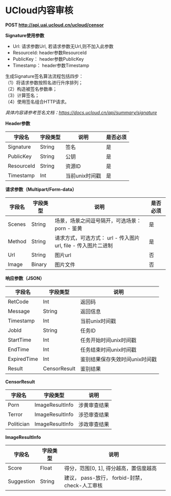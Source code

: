 

#  UCloud内容审核

**POST http://api.uai.ucloud.cn/ucloud/censor**

**Signature使用参数**

- Url: 请求参数Url, 若请求参数无Url,则不加入此参数
- ResourceId: header参数ResourceId
- PublicKey： header参数PublicKey
- Timestamp： header参数Timestamp


生成Signature签名算法流程包括四步：  
（1）将请求参数按照名进行升序排列；  
（2）构造被签名参数串；  
（3）计算签名；  
（4）使用签名组合HTTP请求。  

*具体内容请参考签名文档：https://docs.ucloud.cn/api/summary/signature*

**Header参数**

| 字段名 | 字段类型 | 说明 | 是否必须 |
| ------ | -------- | ---- | -------- |
| Signature | String | 签名 | 是 |
| PublicKey | String | 公钥 | 是 |
| ResourceId | String | 资源ID | 是 |
| Timestamp | Int | 当前unix时间戳 | 是 |

**请求参数（Multipart/Form-data）**

| 字段名 | 字段类型 | 说明 | 是否必须 |
| ------ | -------- | ---- | -------- |
| Scenes  | String  | 场景，场景之间逗号隔开，可选场景： porn - 鉴黄               | 是     |
| Method  | String  | 请求方式，可选方式： url - 传入图片url, file - 传入图片二进制  | 是     |
| Url     | String  | 图片url                                     | 否     |
| Image   | Binary  | 图片文件                                      | 否     |

**响应参数（JSON）**

| 字段名 | 字段类型 | 说明 |
| ------ | -------- | ---- |
| RetCode | Int | 返回码 |
| Message | String | 返回信息 |
| Timestamp | Int | 当前unix时间戳 |
| JobId | String | 任务ID |
| StartTime | Int | 任务开始时间unix时间戳 |
| EndTime | Int | 任务结束时间unix时间戳 |
| ExpiredTime | Int | 鉴别结果保存失效时间unix时间戳 |
| Result | CensorResult | 鉴别结果 |

**CensorResult**

| 字段名 | 字段类型 | 说明 |
| ------ | -------- | ---- |
| Porn        | ImageResultInfo  | 涉黄审查结果  |
| Terror      | ImageResultInfo  | 涉恐审查结果  |
| Politician  | ImageResultInfo  | 涉政审查结果  |

**ImageResultInfo**

| 字段名 | 字段类型 | 说明 |
| ------ | -------- | ---- |
| Score | Float | 得分，范围[0, 1], 得分越高，置信度越高 |
| Suggestion | String | 建议， pass-放行， forbid-封禁， check-人工审核 |